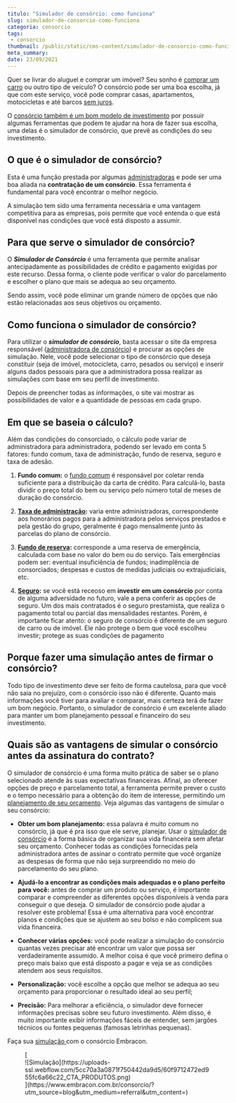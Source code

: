 ```yaml
---
titulo: "Simulador de consórcio: como funciona"
slug: simulador-de-consorcio-como-funciona
categoria: consorcio
tags:
 - consorcio
thumbnail: /public/static/cms-content/simulador-de-consorcio-como-funciona.jpg
meta_summary: 
date: 23/09/2021
---
```

Quer se livrar do aluguel e comprar um imóvel? Seu sonho é [comprar um carro](https://www.embracon.com.br/blog/carro-novo-ou-seminovo-saiba-qual-e-mais-vantajoso-no-cenario-atual) ou outro tipo de veículo? O consórcio pode ser uma boa escolha, já que com este serviço, você pode comprar casas, apartamentos, motocicletas e até barcos [sem juros](https://www.embracon.com.br/blog/consorcio-nao-tem-juros-entenda).

O [consórcio também é um bom modelo de investimento](https://www.embracon.com.br/blog/o-consorcio-e-investimento) por possuir algumas ferramentas que podem te ajudar na hora de fazer sua escolha, uma delas é o simulador de consórcio, que prevê as condições do seu investimento.

O que é o simulador de consórcio? 
----------------------------------

Esta é uma função prestada por algumas [administradoras](https://www.embracon.com.br/blog/como-escolher-uma-administradora-de-consorcio) e pode ser uma boa aliada na **contratação de um consórcio**. Essa ferramenta é fundamental para você encontrar o melhor negócio.

A simulação tem sido uma ferramenta necessária e uma vantagem competitiva para as empresas, pois permite que você entenda o que está disponível nas condições que você está disposto a assumir.

Para que serve o simulador de consórcio? 
-----------------------------------------

O ***Simulador de Consórcio*** é uma ferramenta que permite analisar antecipadamente as possibilidades de crédito e pagamento exigidas por este recurso. Dessa forma, o cliente pode verificar o valor do parcelamento e escolher o plano que mais se adequa ao seu orçamento.

Sendo assim, você pode eliminar um grande número de opções que não estão relacionadas aos seus objetivos ou orçamento.

Como funciona o simulador de consórcio? 
----------------------------------------

Para utilizar o ***simulador de consórcio***, basta acessar o site da empresa responsável ([administradora de consórcio](https://www.embracon.com.br/blog/afinal-o-que-uma-administradora-de-consorcio-faz)) e procurar as opções de simulação. Nele, você pode selecionar o tipo de consórcio que deseja constituir (seja de imóvel, motocicleta, carro, pesados ou serviço) e inserir alguns dados pessoais para que a administradora possa realizar as simulações com base em seu perfil de investimento.

Depois de preencher todas as informações, o site vai mostrar as possibilidades de valor e a quantidade de pessoas em cada grupo.

Em que se baseia o cálculo? 
----------------------------

Além das condições do consorciado, o cálculo pode variar de administradora para administradora, podendo ser levado em conta 5 fatores: fundo comum, taxa de administração, fundo de reserva, seguro e taxa de adesão.

1. **Fundo comum:** o [fundo comum](https://www.embracon.com.br/blog/o-que-e-o-fundo-comum-no-consorcio) é responsável por coletar renda suficiente para a distribuição da carta de crédito. Para calculá-lo, basta dividir o preço total do bem ou serviço pelo número total de meses de duração do consórcio.

2. [**Taxa de administração**](https://www.embracon.com.br/blog/como-funciona-a-taxa-de-administracao-de-um-consorcio)**:** varia entre administradoras, correspondente aos honorários pagos para a administradora pelos serviços prestados e pela gestão do grupo, geralmente é pago mensalmente junto às parcelas do plano de consórcio.

3. [**Fundo de reserva**](https://www.embracon.com.br/blog/entenda-como-funciona-a-devolucao-do-fundo-de-reserva)**:** corresponde a uma reserva de emergência, calculada com base no valor do bem ou do serviço. Tais emergências podem ser: eventual insuficiência de fundos; inadimplência de consorciados; despesas e custos de medidas judiciais ou extrajudiciais, etc.

4. [**Seguro**](https://www.embracon.com.br/blog/seguro-de-consorcio-quando-vale-a-pena)**:** se você está receoso em **investir em um consórcio** por conta de alguma adversidade no futuro, vale a pena conferir as opções de seguro. Um dos mais contratados é o seguro prestamista, que realiza o pagamento total ou parcial das mensalidades restantes. Porém, é importante ficar atento: o seguro de consórcio é diferente de um seguro de carro ou de imóvel. Ele não protege o bem que você escolheu investir; protege as suas condições de pagamento

Porque fazer uma simulação antes de firmar o consórcio? 
--------------------------------------------------------

Todo tipo de investimento deve ser feito de forma cautelosa, para que você não saia no prejuízo, com o consórcio isso não é diferente. Quanto mais informações você tiver para avaliar e comparar, mais certeza terá de fazer um bom negócio. Portanto, o simulador de consórcio é um excelente aliado para manter um bom planejamento pessoal e financeiro do seu investimento.

Quais são as vantagens de simular o consórcio antes da assinatura do contrato? 
-------------------------------------------------------------------------------

O simulador de consórcio é uma forma muito prática de saber se o plano selecionado atende às suas expectativas financeiras. Afinal, ao oferecer opções de preço e parcelamento total, a ferramenta permite prever o custo e o tempo necessário para a obtenção do item de interesse, permitindo um [planejamento de seu orçamento](https://www.embracon.com.br/blog/faca-um-planejamento-financeiro-anual). Veja algumas das vantagens de simular o seu consórcio:

- **Obter um bom planejamento:** essa palavra é muito comum no consórcio, já que é pra isso que ele serve, planejar. Usar o [simulador de consórcio](https://www.embracon.com.br/consorcio) é a forma básica de organizar sua vida financeira sem afetar seu orçamento. Conhecer todas as condições fornecidas pela administradora antes de assinar o contrato permite que você organize as despesas de forma que não seja surpreendido no meio do parcelamento do seu plano.
- **Ajudá-lo a encontrar as condições mais adequadas e o plano perfeito para você:** antes de comprar um produto ou serviço, é importante comparar e compreender as diferentes opções disponíveis à venda para conseguir o que deseja. O simulador de consórcio pode ajudar a resolver este problema! Essa é uma alternativa para você encontrar planos e condições que se ajustem ao seu bolso e não complicem sua vida financeira.
- **Conhecer várias opções:** você pode realizar a simulação do consórcio quantas vezes precisar até encontrar um valor que possa ser verdadeiramente assumido. A melhor coisa é que você primeiro defina o preço mais baixo que está disposto a pagar e veja se as condições atendem aos seus requisitos.

- **Personalização:** você escolhe a opção que melhor se adequa ao seu orçamento para proporcionar o resultado ideal ao seu perfil;
- **Precisão:** Para melhorar a eficiência, o simulador deve fornecer informações precisas sobre seu futuro investimento. Além disso, é muito importante exibir informações fáceis de entender, sem jargões técnicos ou fontes pequenas (famosas letrinhas pequenas).

Faça sua [simulação ](https://www.embracon.com.br/consorcio/?utm_source=blog&utm_medium=referral&utm_content=)com o consórcio Embracon.

<figure class="w-richtext-figure-type-image w-richtext-align-center">[<div>![Simulação](https://uploads-ssl.webflow.com/5cc70a3a0871f750442da9d5/60f9712472ed955fc6a66c22_CTA_PRODUTOS.png)</div>](https://www.embracon.com.br/consorcio/?utm_source=blog&utm_medium=referral&utm_content=)</figure>
